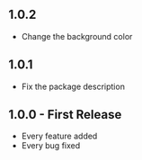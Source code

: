 ## 1.0.2
* Change the background color

## 1.0.1
* Fix the package description

## 1.0.0 - First Release
* Every feature added
* Every bug fixed
